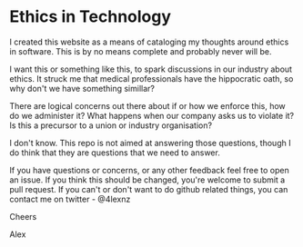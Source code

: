 # Ethics in Technology

I created this website as a means of cataloging my thoughts around ethics in software.
This is by no means complete and probably never will be.

I want this or something like this, to spark discussions in our industry about ethics.
It struck me that medical professionals have the hippocratic oath, so why don't we have something simillar?

There are logical concerns out there about if or how we enforce this, how do we administer it?
What happens when our company asks us to violate it? Is this a precursor to a union or industry organisation?

I don't know. This repo is not aimed at answering those questions, though I do think that they are questions that we need to answer.

If you have questions or concerns, or any other feedback feel free to open an issue. If you think this should be changed, you're welcome to submit a pull request.
If you can't or don't want to do github related things, you can contact me on twitter - @4lexnz

Cheers

Alex
